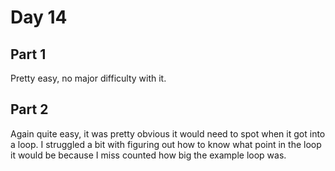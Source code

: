 # Day 14
## Part 1
Pretty easy, no major difficulty with it.

## Part 2
Again quite easy, it was pretty obvious it would need to spot when it got into a loop. I struggled a bit with figuring 
out how to know what point in the loop it would be because I miss counted how big the example loop was.

